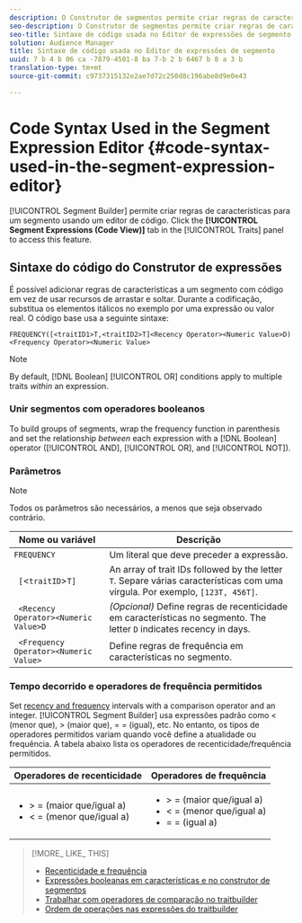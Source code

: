 ```yaml
---
description: O Construtor de segmentos permite criar regras de características para um segmento usando um editor de código. Clique na guia Expressões de segmento (Exibição de código) no painel Características para acessar esse recurso.
seo-description: O Construtor de segmentos permite criar regras de características para um segmento usando um editor de código. Clique na guia Expressões de segmento (Exibição de código) no painel Características para acessar esse recurso.
seo-title: Sintaxe de código usada no Editor de expressões de segmento
solution: Audience Manager
title: Sintaxe de código usada no Editor de expressões de segmento
uuid: 7 b 4 b 06 ca -7879-4501-8 ba 7-b 2 b 6467 b 8 a 3 b
translation-type: tm+mt
source-git-commit: c9737315132e2ae7d72c250d8c196abe8d9e0e43

---
```



# Code Syntax Used in the Segment Expression Editor {#code-syntax-used-in-the-segment-expression-editor}

[!UICONTROL Segment Builder] permite criar regras de características para um segmento usando um editor de código. Click the **[!UICONTROL Segment Expressions (Code View)]** tab in the [!UICONTROL Traits] panel to access this feature.

## Sintaxe do código do Construtor de expressões

É possível adicionar regras de características a um segmento com código em vez de usar recursos de arrastar e soltar. Durante a codificação, substitua os elementos itálicos no exemplo por uma expressão ou valor real. O código base usa a seguinte sintaxe:

```
FREQUENCY([<traitID1>T,<traitID2>T]<Recency Operator><Numeric Value>D)
<Frequency Operator><Numeric Value>
```

>[!NOTE]
>
>By default, [!DNL Boolean] [!UICONTROL OR] conditions apply to multiple traits *within* an expression.

### Unir segmentos com operadores booleanos

To build groups of segments, wrap the frequency function in parenthesis and set the relationship *between* each expression with a [!DNL Boolean] operator ([!UICONTROL AND], [!UICONTROL OR], and [!UICONTROL NOT]).

### Parâmetros

>[!NOTE]
>
>Todos os parâmetros são necessários, a menos que seja observado contrário.

| Nome ou variável | Descrição |
|---|---|
| `FREQUENCY` | Um literal que deve preceder a expressão. |
| ` [`&lt;`traitID`&gt;`T]` | An array of trait IDs followed by the letter `T`. Separe várias características com uma vírgula. Por exemplo, `[123T, 456T]`. |
| ` <Recency Operator><Numeric Value>D` | *(Opcional)* Define regras de recenticidade em características no segmento. The letter `D` indicates recency in days. |
| ` <Frequency Operator><Numeric Value>` | Define regras de frequência em características no segmento. |

### Tempo decorrido e operadores de frequência permitidos

Set [recency and frequency](../../features/segments/recency-and-frequency.md) intervals with a comparison operator and an integer. [!UICONTROL Segment Builder] usa expressões padrão como &lt; (menor que), &gt; (maior que), = = (igual), etc. No entanto, os tipos de operadores permitidos variam quando você define a atualidade ou frequência. A tabela abaixo lista os operadores de recenticidade/frequência permitidos.

<table id="table_2F92617CB472442BA5639E24DB4E43D3"> 
 <thead> 
  <tr> 
   <th colname="col1" class="entry"> Operadores de recenticidade </th> 
   <th colname="col2" class="entry"> Operadores de frequência </th> 
  </tr> 
 </thead>
 <tbody> 
  <tr> 
   <td colname="col1"> 
    <ul id="ul_66D11A34097648A997BA5C6CCC38503A"> 
     <li id="li_EA0B607E58834E62B427C0B7626C2BD1">&gt; = (maior que/igual a) </li> 
     <li id="li_CFE3D2DBEF424093A0497A70324D5B31">&lt; = (menor que/igual a) </li> 
    </ul> </td> 
   <td colname="col2"> 
    <ul id="ul_A5A38BCD71B844F0B5FB28256069F87E"> 
     <li id="li_EA17C353214E4C2EA2B70169C94A2E53">&gt; = (maior que/igual a) </li> 
     <li id="li_87CE5CCC6B44446BB2FD0AAD47712368">&lt; = (menor que/igual a) </li> 
     <li id="li_7E922AEF3A524E78A18A9F6ECBF7460B">= = (igual a) </li> 
    </ul> </td> 
  </tr> 
 </tbody> 
</table>

>[!MORE_ LIKE_ THIS]
>
>* [Recenticidade e frequência](../../features/segments/recency-and-frequency.md)
>* [Expressões booleanas em características e no construtor de segmentos](../../reference/boolean-expressions-tsb.md)
>* [Trabalhar com operadores de comparação no traitbuilder](../../features/traits/trait-comparison-operators.md)
>* [Ordem de operações nas expressões do traitbuilder](../../features/traits/trait-operator-precedence.md)

